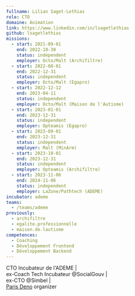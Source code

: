 ```yaml
---
fullname: Lilian Saget-Lethias
role: CTO
domaine: Animation
link: https://www.linkedin.com/in/lsagetlethias
github: lsagetlethias
missions:
  - start: 2021-09-01
    end: 2022-10-30
    status: independent
    employer: Octo/Malt (Archifiltre)
  - start: 2022-08-01
    end: 2022-12-31
    status: independent
    employer: Octo/Malt (Egapro)
  - start: 2022-12-12
    end: 2023-04-11
    status: independent
    employer: Octo/Malt (Maison de l'Autisme)
  - start: 2023-01-01
    end: 2023-12-31
    status: independent
    employer: Opteamis (Egapro)
  - start: 2023-09-01
    end: 2023-12-31
    status: independent
    employer: Malt (MinArm)
  - start: 2023-10-01
    end: 2023-12-31
    status: independent
    employer: Opteamis (Archifiltre)
  - start: 2023-11-06
    end: 2024-11-06
    status: independent
    employer: LaZone/Pathtech (ADEME)
incubator: ademe
teams:
  - /teams/ademe
previously:
  - archifiltre
  - egalite.professionnelle
  - maison.de.lautisme
competences:
  - Coaching
  - Développement Frontend
  - Développement Backend
---
```

CTO Incubateur de l'ADEME | <br/> ex-Coach Tech Incubateur @SocialGouv | <br/> ex-CTO @Simbel | <br/> [Paris Deno](https://deno.paris) organizer